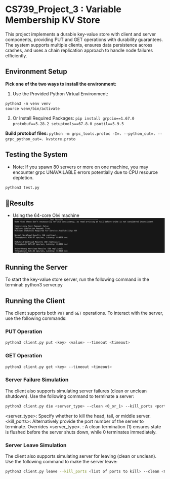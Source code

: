 # CS739_Project_3 : Variable Membership KV Store

This project implements a durable key-value store with client and server components, providing PUT and GET operations with durability guarantees. The system supports multiple clients, ensures data persistence across crashes, and uses a chain replication approach to handle node failures efficiently.

## Environment Setup
**Pick one of the two ways to install the environment:**
1. Use the Provided Python Virtual Environment:
```
python3 -m venv venv
source venv/bin/activate
```
2. Or Install Required Packages:
`pip install grpcio==1.67.0 protobuf==5.28.2 setuptools==67.8.0 psutil==5.9.5`

**Build protobuf files:**
`python -m grpc_tools.protoc -I=. --python_out=. --grpc_python_out=. kvstore.proto`

## Testing the System
* Note: If you spawn 80 servers or more on one machine, you may encounter grpc UNAVAILABLE errors potentially due to CPU resource depletion. 
```bash 
python3 test.py  
```

## 🚀Results 
* Using the 64-core Olvi machine
![Results](results/results.png)

## Running the Server

To start the key-value store server, run the following command in the terminal:
python3 server.py 

## Running the Client

The client supports both `PUT` and `GET` operations. To interact with the server, use the following commands:

### PUT Operation

 
```bash
python3 client.py put <key> <value> --timeout <timeout> 
```


### GET Operation

```bash 
python3 client.py get <key> --timeout <timeout>
```
### Server Failure Simulation
The client also supports simulating server failures (clean or unclean shutdown). Use the following command to terminate a server:

```bash
python3 client.py die <server_type> --clean <0_or_1> --kill_ports <port_numbers>
```
<server_type>: Specify whether to kill the head, tail, or middle server.
<kill_ports>: Alternatively provide the port number of the server to terminate. Overrides <server_type>.
<clean>: A clean termination (1) ensures state is flushed before the server shuts down, while 0 terminates immediately.


### Server Leave Simulation
The client also supports simulating server for leaving (clean or unclean). Use the following command to make the server leave:

```bash
python3 client.py leave --kill_ports <list of ports to kill> --clean <0_or_1>
```
